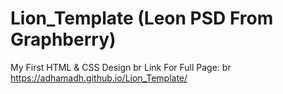 # Lion_Template (Leon PSD From Graphberry) 
My First HTML &amp; CSS Design 
br
Link For Full Page:
br
  https://adhamadh.github.io/Lion_Template/
  
